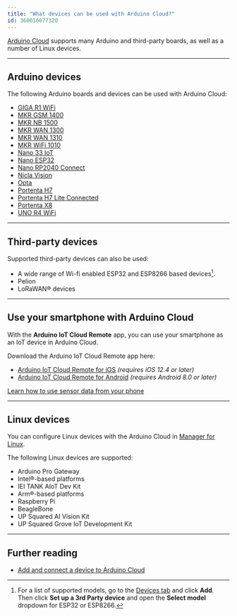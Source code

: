 ```yaml
---
title: "What devices can be used with Arduino Cloud?"
id: 360016077320
---
```


[Arduino Cloud](https://app.arduino.cc/) supports many Arduino and third-party boards, as well as a number of Linux devices.

---

## Arduino devices

The following Arduino boards and devices can be used with Arduino Cloud:

* [GIGA R1 WiFi](https://docs.arduino.cc/hardware/giga-r1-wifi)
* [MKR GSM 1400](https://docs.arduino.cc/hardware/mkr-gsm-1400)
* [MKR NB 1500](https://docs.arduino.cc/hardware/mkr-nb-1500)
* [MKR WAN 1300](https://docs.arduino.cc/hardware/mkr-wan-1300)
* [MKR WAN 1310](https://docs.arduino.cc/hardware/mkr-wan-1310)
* [MKR WiFi 1010](https://docs.arduino.cc/hardware/mkr-wifi-1010)
* [Nano 33 IoT](https://docs.arduino.cc/hardware/nano-33-iot)
* [Nano ESP32](https://docs.arduino.cc/hardware/nano-esp32)
* [Nano RP2040 Connect](https://docs.arduino.cc/hardware/nano-rp2040-connect)
* [Nicla Vision](https://docs.arduino.cc/hardware/nicla-vision)
* [Opta](https://docs.arduino.cc/hardware/opta)
* [Portenta H7](https://docs.arduino.cc/hardware/portenta-h7)
* [Portenta H7 Lite Connected](https://docs.arduino.cc/hardware/portenta-h7-lite-connected)
* [Portenta X8](https://docs.arduino.cc/hardware/portenta-x8)
* [UNO R4 WiFi](https://docs.arduino.cc/hardware/uno-r4-wifi)

---

## Third-party devices

Supported third-party devices can also be used:

* A wide range of Wi-fi enabled ESP32 and ESP8266 based devices[^3rd-party-support].
* Pelion
* LoRaWAN® devices

[^3rd-party-support]: For a list of supported models, go to the [Devices tab](https://app.arduino.cc/devices) and click **Add**. Then click **Set up a 3rd Party device** and open the **Select model** dropdown for ESP32 or ESP8266.

---

## Use your smartphone with Arduino Cloud

With the **Arduino IoT Cloud Remote** app, you can use your smartphone as an IoT device in Arduino Cloud.

Download the Arduino IoT Cloud Remote app here:

* <a class="link-external" href="https://apps.apple.com/us/app/arduino-iot-cloud-remote/id1514358431">Arduino IoT Cloud Remote for iOS</a> _(requires iOS 12.4 or later)_
* <a class="link-external" href="https://play.google.com/store/apps/details?id=cc.arduino.cloudiot">Arduino IoT Cloud Remote for Android</a>  _(requires Android 8.0 or later)_

[^ios-compat]: requires iOS 12.4 or later If you are using Android, version 8.0 or later is required. Make sure the iOS or Android version on your device is up to date before downloading the app.

<a class="link-chevron-right" href="https://docs.arduino.cc/arduino-cloud/tutorials/iot-remote-phone-sensors">Learn how to use sensor data from your phone</a>

---

## Linux devices

You can configure Linux devices with the Arduino Cloud in [Manager for Linux](https://create.arduino.cc/getting-started/#cloud-devices).

The following Linux devices are supported:

* Arduino Pro Gateway
* Intel®-based platforms
* IEI TANK AIoT Dev Kit
* Arm®-based platforms
* Raspberry Pi
* BeagleBone
* UP Squared AI Vision Kit
* UP Squared Grove IoT Development Kit

---

## Further reading

* [Add and connect a device to Arduino Cloud](https://support.arduino.cc/hc/en-us/articles/360016495559-Add-and-connect-a-device-to-IoT-Cloud)
